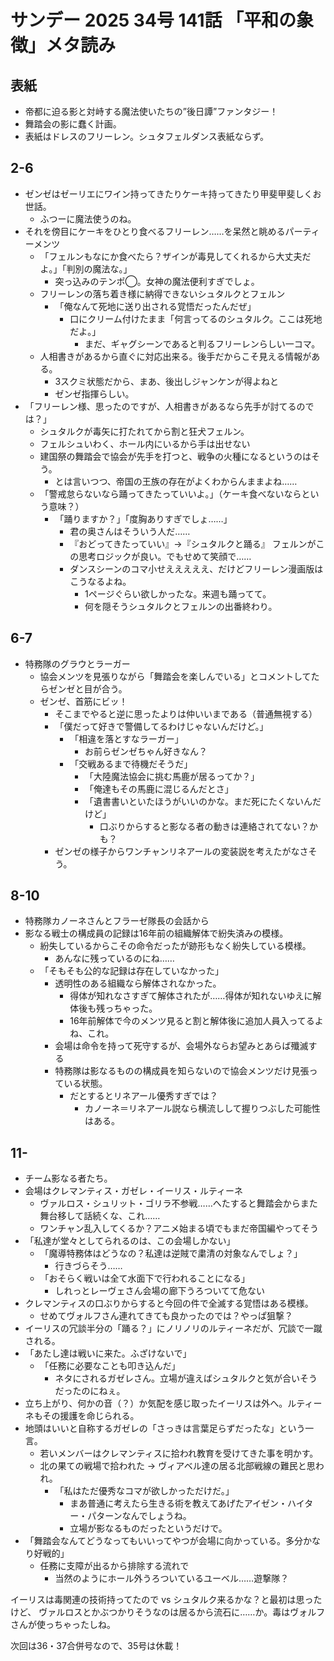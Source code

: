 # サンデー 2025 34号 141話 「平和の象徴」メタ読み

## 表紙

- 帝都に迫る影と対峙する魔法使いたちの”後日譚”ファンタジー！
- 舞踏会の影に蠢く計画。
- 表紙はドレスのフリーレン。シュタフェルダンス表紙ならず。

## 2-6
- ゼンゼはゼーリエにワイン持ってきたりケーキ持ってきたり甲斐甲斐しくお世話。
  - ふつーに魔法使うのね。
- それを傍目にケーキをひとり食べるフリーレン……を呆然と眺めるパーティーメンツ
  - 「フェルンもなにか食べたら？ザインが毒見してくれるから大丈夫だよ。」「判別の魔法な。」
    - 突っ込みのテンポ◯。女神の魔法便利すぎでしょ。
  - フリーレンの落ち着き様に納得できないシュタルクとフェルン
    - 「俺なんて死地に送り出される覚悟だったんだぜ」
      - 口にクリーム付けたまま「何言ってるのシュタルク。ここは死地だよ。」
        - まだ、ギャグシーンであると判るフリーレンらしい一コマ。 
  - 人相書きがあるから直ぐに対応出来る。後手だからこそ見える情報がある。
    - 3スクミ状態だから、まあ、後出しジャンケンが得よねと
    - ゼンゼ指揮らしい。
- 「フリーレン様、思ったのですが、人相書きがあるなら先手が討てるのでは？」
  - シュタルクが毒矢に打たれてから割と狂犬フェルン。
  - フェルシュいわく、ホール内にいるから手は出せない
  - 建国祭の舞踏会で協会が先手を打つと、戦争の火種になるというのはそう。
    - とは言いつつ、帝国の王族の存在がよくわからんままよね……
  - 「警戒怠らないなら踊ってきたっていいよ。」（ケーキ食べないならという意味？）
    - 「踊りますか？」「度胸ありすぎでしょ……」
      - 君の奥さんはそういう人だ……
      - 『おどってきたっていい』→『シュタルクと踊る』 フェルンがこの思考ロジックが良い。でもせめて笑顔で……
      - ダンスシーンのコマ小せえええええ、だけどフリーレン漫画版はこうなるよね。
        - 1ページぐらい欲しかったな。来週も踊ってて。
        - 何を隠そうシュタルクとフェルンの出番終わり。
## 6-7
- 特務隊のグラウとラーガー
  - 協会メンツを見張りながら「舞踏会を楽しんでいる」とコメントしてたらゼンゼと目が合う。
  - ゼンゼ、首筋にビッ！
    - そこまでやると逆に思ったよりは仲いいまである（普通無視する）
    - 「僕だって好きで警備してるわけじゃないんだけど。」
      - 「相違を落とすなラーガー」
        - お前らゼンゼちゃん好きなん？
      - 「交戦あるまで待機だそうだ」
        - 「大陸魔法協会に挑む馬鹿が居るってか？」
        - 「俺達もその馬鹿に混じるんだとさ」
        - 「遺書書いといたほうがいいのかな。まだ死にたくないんだけど」
          - 口ぶりからすると影なる者の動きは連絡されてない？かも？
    - ゼンゼの様子からワンチャンリネアールの変装説を考えたがなさそう。
## 8-10
- 特務隊カノーネさんとフラーゼ隊長の会話から
- 影なる戦士の構成員の記録は16年前の組織解体で紛失済みの模様。
  - 紛失しているからこその命令だったが跡形もなく紛失している模様。
    - あんなに残っているのにね……
  - 「そもそも公的な記録は存在していなかった」
    - 透明性のある組織なら解体されなかった。
      - 得体が知れなさすぎて解体されたが……得体が知れないゆえに解体後も残っちゃった。
      - 16年前解体で今のメンツ見ると割と解体後に追加人員入ってるよね、これ。
    - 会場は命令を持って死守するが、会場外ならお望みとあらば殲滅する
    - 特務隊は影なるものの構成員を知らないので協会メンツだけ見張っている状態。
      - だとするとリネアール優秀すぎでは？
        - カノーネ＝リネアール説なら横流しして握りつぶした可能性はある。

## 11-
- チーム影なる者たち。
- 会場はクレマンティス・ガゼレ・イーリス・ルティーネ
  - ヴァルロス・シュリット・ゴリラ不参戦……へたすると舞踏会からまた舞台移して話続くな、これ……
  - ワンチャン乱入してくるか？アニメ始まる頃でもまだ帝国編やってそう
- 「私達が堂々としてられるのは、この会場しかない」
  - 「魔導特務体はどうなの？私達は逆賊で粛清の対象なんでしょ？」
    - 行きづらそう……
  - 「おそらく戦いは全て水面下で行われることになる」
    - しれっとレーヴェさん会場の廊下うろついてて危ない
- クレマンティスの口ぶりからすると今回の件で全滅する覚悟はある模様。
  - せめてヴォルフさん連れてきても良かったのでは？やっぱ狙撃？
- イーリスの冗談半分の「踊る？」にノリノリのルティーネだが、冗談で一蹴される。
- 「あたし達は戦いに来た。ふざけないで」
  - 「任務に必要なことも叩き込んだ」
    - ネタにされるガゼレさん。立場が違えばシュタルクと気が合いそうだったのにねぇ。
- 立ち上がり、何かの音（？）か気配を感じ取ったイーリスは外へ。ルティーネもその援護を命じられる。
- 地頭はいいと自称するガゼレの「さっきは言葉足らずだったな」という一言。
  - 若いメンバーはクレマンティスに拾われ教育を受けてきた事を明かす。
  - 北の果ての戦場で拾われた → ヴィアベル達の居る北部戦線の難民と思われ。
    - 「私はただ優秀なコマが欲しかっただけだ。」
      - まあ普通に考えたら生きる術を教えてあげたアイゼン・ハイター・パターンなんでしょうね。
      - 立場が影なるものだったというだけで。
- 「舞踏会なんてどうなってもいいってやつが会場に向かっている。多分かなり好戦的」
  - 任務に支障が出るから排除する流れで
    - 当然のようにホール外うろついているユーベル……遊撃隊？
  

イーリスは毒関連の技術持ってたので vs シュタルク来るかな？と最初は思ったけど、
ヴァルロスとかぶつかりそうなのは居るから流石に……か。毒はヴォルフさんが使っちゃったしね。

次回は36・37合併号なので、35号は休載！